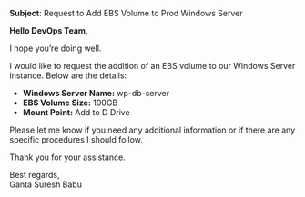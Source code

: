 **Subject**: Request to Add EBS Volume to Prod Windows Server

**Hello DevOps Team,**

I hope you’re doing well.

I would like to request the addition of an EBS volume to our Windows Server instance. Below are the details:

- **Windows Server Name:** wp-db-server
- **EBS Volume Size:** 100GB
- **Mount Point:** Add to D Drive

Please let me know if you need any additional information or if there are any specific procedures I should follow.

Thank you for your assistance.

Best regards,  
Ganta Suresh Babu
